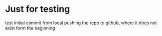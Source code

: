 # Just for testing

test initial commit from local pushing the repo to github, where it does not exist form the beginning